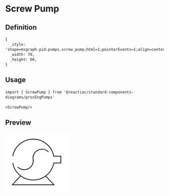 # Screw Pump

## Definition

```
{
  _style: 'shape=mxgraph.pid.pumps.screw_pump;html=1;pointerEvents=1;align=center;verticalLabelPosition=bottom;verticalAlign=top;dashed=0;',
  _width: 70,
  _height: 66,
}
```

## Usage

```
import { ScrewPump } from '@reactiac/standard-components-diagrams/procEngPumps'

<ScrewPump/>
```

## Preview

<img src="./screw-pump.png" width="200"/>
